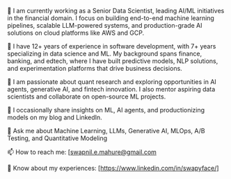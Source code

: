 🔭 I am currently working as a Senior Data Scientist, leading AI/ML initiatives in the financial domain. I focus on building end-to-end machine learning pipelines, scalable LLM-powered systems, and production-grade AI solutions on cloud platforms like AWS and GCP.

🌱 I have 12+ years of experience in software development, with 7+ years specializing in data science and ML. My background spans finance, banking, and edtech, where I have built predictive models, NLP solutions, and experimentation platforms that drive business decisions.

👯 I am passionate about quant research and exploring opportunities in AI agents, generative AI, and fintech innovation. I also mentor aspiring data scientists and collaborate on open-source ML projects.

📝 I occasionally share insights on ML, AI agents, and productionizing models on my blog and LinkedIn.

💬 Ask me about Machine Learning, LLMs, Generative AI, MLOps, A/B Testing, and Quantitative Modeling

📫 How to reach me: [swapnil.e.mahure@gmail.com

📄 Know about my experiences: [https://www.linkedin.com/in/swapyface/]
